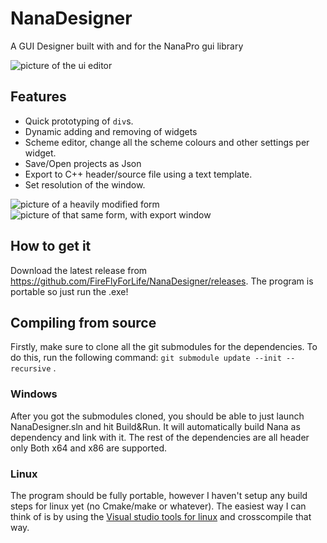 # NanaDesigner
A GUI Designer built with and for the NanaPro gui library

![picture of the ui editor](https://imgur.com/a/pELxDDb)

## Features
- Quick prototyping of `div`s.
- Dynamic adding and removing of widgets
- Scheme editor, change all the scheme colours and other settings per widget.
- Save/Open projects as Json
- Export to C++ header/source file using a text template.
- Set resolution of the window.

![picture of a heavily modified form](https://imgur.com/a/pFH1PPG)
![picture of that same form, with export window](https://imgur.com/a/nbcjFlQ)

## How to get it
Download the latest release from https://github.com/FireFlyForLife/NanaDesigner/releases.
The program is portable so just run the .exe!

## Compiling from source
Firstly, make sure to clone all the git submodules for the dependencies.
To do this, run the following command: `git submodule update --init --recursive` .

### Windows
After you got the submodules cloned, you should be able to just launch NanaDesigner.sln and hit Build&Run.
It will automatically build Nana as dependency and link with it. The rest of the dependencies are all header only
Both x64 and x86 are supported.

### Linux
The program should be fully portable, however I haven't setup any build steps for linux yet (no Cmake/make or whatever).
The easiest way I can think of is by using the [Visual studio tools for linux](https://devblogs.microsoft.com/cppblog/linux-development-with-c-in-visual-studio/) and crosscompile that way. 
